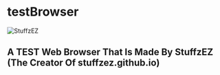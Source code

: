 # testBrowser
![StuffzEZ](https://img.shields.io/badge/Made_By-StuffzEZ-orange)
<br>
## A TEST Web Browser That Is Made By StuffzEZ (The Creator Of stuffzez.github.io)
